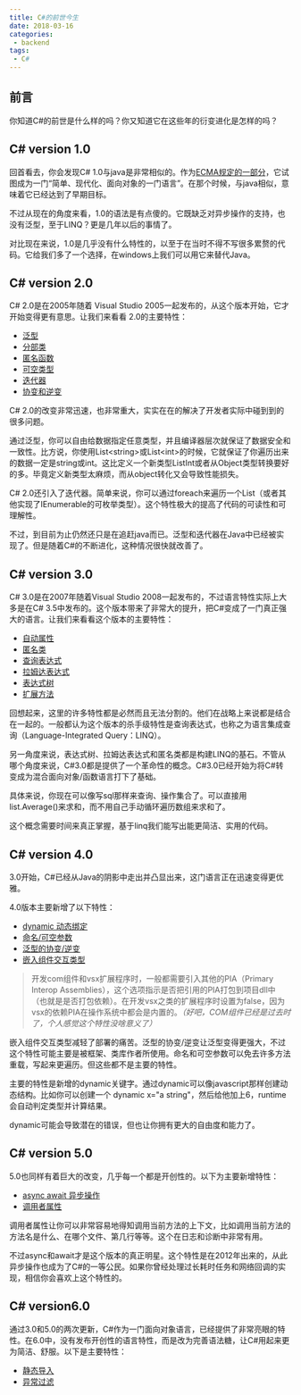 ```yaml
---
title: C#的前世今生
date: 2018-03-16
categories:
 - backend
tags:
 - C#
---
```


## 前言

你知道C#的前世是什么样的吗？你又知道它在这些年的衍变进化是怎样的吗？

## C# version 1.0

回首看去，你会发现C# 1.0与java是非常相似的。作为[ECMA规定的一部分](http://feeldotneteasy.blogspot.com/2011/01/c-design-goals.html)，它试图成为一门“简单、现代化、面向对象的一门语言”。在那个时候，与java相似，意味着它已经达到了早期目标。

不过从现在的角度来看，1.0的语法是有点傻的。它既缺乏对异步操作的支持，也没有泛型，至于LINQ？更是几年以后的事情了。

对比现在来说，1.0是几乎没有什么特性的，以至于在当时不得不写很多累赘的代码。它给我们多了一个选择，在windows上我们可以用它来替代Java。

## C# version 2.0

C# 2.0是在2005年随着 Visual Studio 2005一起发布的，从这个版本开始，它才开始变得更有意思。让我们来看看 2.0的主要特性：

- [泛型](https://docs.microsoft.com/en-us/dotnet/csharp/programming-guide/generics/index)
- [分部类](https://docs.microsoft.com/en-us/dotnet/csharp/programming-guide/classes-and-structs/partial-classes-and-methods#partial-classes)
- [匿名函数](https://docs.microsoft.com/en-us/dotnet/csharp/programming-guide/statements-expressions-operators/anonymous-methods)
- [可空类型](https://docs.microsoft.com/en-us/dotnet/csharp/programming-guide/nullable-types/index)
- [迭代器](https://docs.microsoft.com/en-us/dotnet/csharp/programming-guide/concepts/iterators)
- [协变和逆变](https://docs.microsoft.com/en-us/dotnet/csharp/programming-guide/concepts/covariance-contravariance/index)

C# 2.0的改变非常迅速，也非常重大，实实在在的解决了开发者实际中碰到到的很多问题。

通过泛型，你可以自由给数据指定任意类型，并且编译器层次就保证了数据安全和一致性。比方说，你使用List\<string>或List\<int>的时候，它就保证了你遍历出来的数据一定是string或int。这比定义一个新类型ListInt或者从Object类型转换要好的多。毕竟定义新类型太麻烦，而从object转化又会导致性能损失。

C# 2.0还引入了迭代器。简单来说，你可以通过foreach来遍历一个List（或者其他实现了IEnumerable的可枚举类型）。这个特性极大的提高了代码的可读性和可理解性。

不过，到目前为止仍然还只是在追赶java而已。泛型和迭代器在Java中已经被实现了。但是随着C#的不断进化，这种情况很快就改善了。

## C# version 3.0

C# 3.0是在2007年随着Visual Studio 2008一起发布的，不过语言特性实际上大多是在C# 3.5中发布的。这个版本带来了非常大的提升，把C#变成了一门真正强大的语言。让我们来看看这个版本的主要特性：

- [自动属性](https://docs.microsoft.com/en-us/dotnet/csharp/programming-guide/classes-and-structs/auto-implemented-properties)
- [匿名类](https://docs.microsoft.com/en-us/dotnet/csharp/programming-guide/classes-and-structs/anonymous-types)
- [查询表达式](https://docs.microsoft.com/en-us/dotnet/csharp/linq/query-expression-basics)
- [拉姆达表达式](https://www.daedtech.com/introduction-to-c-lambda-expressions/)
- [表达式树](https://blogs.msdn.microsoft.com/charlie/2008/01/31/expression-tree-basics/)
- [扩展方法](https://www.codeproject.com/Tips/709310/Extension-Method-In-Csharp)

回想起来，这里的许多特性都是必然而且无法分割的。他们在战略上来说都是结合在一起的。一般都认为这个版本的杀手级特性是查询表达式，也称之为语言集成查询（Language-Integrated Query：LINQ）。

另一角度来说，表达式树、拉姆达表达式和匿名类都是构建LINQ的基石。不管从哪个角度来说，C#3.0都是提供了一个革命性的概念。C#3.0已经开始为将C#转变成为混合面向对象/函数语言打下了基础。

具体来说，你现在可以像写sql那样来查询、操作集合了。可以直接用list.Average()来求和，而不用自己手动循环遍历数组来求和了。

这个概念需要时间来真正掌握，基于linq我们能写出能更简洁、实用的代码。

## C# version 4.0

3.0开始，C#已经从Java的阴影中走出并凸显出来，这门语言正在迅速变得更优雅。

4.0版本主要新增了以下特性：

- [dynamic 动态绑定](https://docs.microsoft.com/en-us/dotnet/csharp/language-reference/keywords/dynamic)
- [命名/可空参数](https://docs.microsoft.com/en-us/dotnet/csharp/programming-guide/classes-and-structs/named-and-optional-arguments)
- [泛型的协变/逆变](https://docs.microsoft.com/en-us/dotnet/standard/generics/covariance-and-contravariance)
- [嵌入组件交互类型](https://stackoverflow.com/questions/20514240/whats-the-difference-setting-embed-interop-types-true-and-false-in-visual-studi)
> 开发com组件和vsx扩展程序时，一般都需要引入其他的PIA（Primary Interop Assemblies），这个选项指示是否把引用的PIA打包到项目dll中（也就是是否打包依赖）。在开发vsx之类的扩展程序时设置为false，因为vsx的依赖PIA在操作系统中都会是内置的。*（好吧，COM组件已经是过去时了，个人感觉这个特性没啥意义了）*

嵌入组件交互类型减轻了部署的痛苦。泛型的协变/逆变让泛型变得更强大，不过这个特性可能主要是被框架、类库作者所使用。命名和可空参数可以免去许多方法重载，写起来更遍历。但这些都不是主要的特性。

主要的特性是新增的dynamic关键字。通过dynamic可以像javascript那样创建动态结构。比如你可以创建一个 dynamic x="a string"，然后给他加上6，runtime会自动判定类型并计算结果。

dynamic可能会导致潜在的错误，但也让你拥有更大的自由度和能力了。

## C# version 5.0

5.0也同样有着巨大的改变，几乎每一个都是开创性的。以下为主要新增特性：

- [async await 异步操作](https://docs.microsoft.com/en-us/dotnet/csharp/async)
- [调用者属性](https://www.codeproject.com/Tips/606379/Caller-Info-Attributes-in-Csharp)

调用者属性让你可以非常容易地得知调用当前方法的上下文，比如调用当前方法的方法名是什么、在哪个文件、第几行等等。这个在日志和诊断中非常有用。

不过async和await才是这个版本的真正明星。这个特性是在2012年出来的，从此异步操作也成为了C#的一等公民。如果你曾经处理过长耗时任务和网络回调的实现，相信你会喜欢上这个特性的。

## C# version6.0

通过3.0和5.0的两次更新，C#作为一门面向对象语言，已经提供了非常亮眼的特性。在6.0中，没有发布开创性的语言特性，而是改为完善语法糖，让C#用起来更为简洁、舒服。以下是主要特性：

- [静态导入]()
- [异常过滤]()